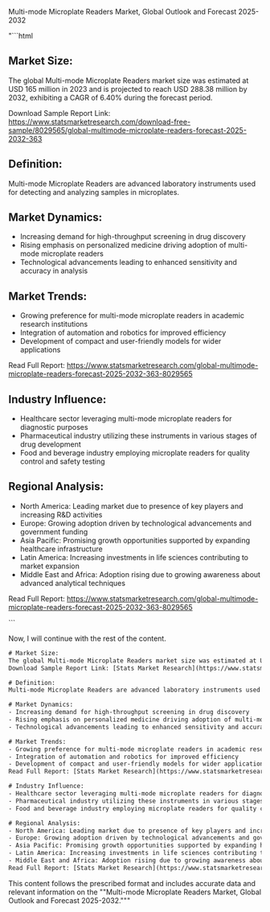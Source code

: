 Multi-mode Microplate Readers Market, Global Outlook and Forecast 2025-2032

"```html
<h2>Market Size:</h2>
<p>The global Multi-mode Microplate Readers market size was estimated at USD 165 million in 2023 and is projected to reach USD 288.38 million by 2032, exhibiting a CAGR of 6.40% during the forecast period.</p>
<p>Download Sample Report Link: <a href='https://www.statsmarketresearch.com/download-free-sample/8029565/global-multimode-microplate-readers-forecast-2025-2032-363'>https://www.statsmarketresearch.com/download-free-sample/8029565/global-multimode-microplate-readers-forecast-2025-2032-363</a></p>

<h2>Definition:</h2>
<p>Multi-mode Microplate Readers are advanced laboratory instruments used for detecting and analyzing samples in microplates.</p>

<h2>Market Dynamics:</h2>
<ul>
  <li>Increasing demand for high-throughput screening in drug discovery</li>
  <li>Rising emphasis on personalized medicine driving adoption of multi-mode microplate readers</li>
  <li>Technological advancements leading to enhanced sensitivity and accuracy in analysis</li>
</ul>

<h2>Market Trends:</h2>
<ul>
  <li>Growing preference for multi-mode microplate readers in academic research institutions</li>
  <li>Integration of automation and robotics for improved efficiency</li>
  <li>Development of compact and user-friendly models for wider applications</li>
</ul>
<p>Read Full Report: <a href='https://www.statsmarketresearch.com/global-multimode-microplate-readers-forecast-2025-2032-363-8029565'>https://www.statsmarketresearch.com/global-multimode-microplate-readers-forecast-2025-2032-363-8029565</a></p>

<h2>Industry Influence:</h2>
<ul>
  <li>Healthcare sector leveraging multi-mode microplate readers for diagnostic purposes</li>
  <li>Pharmaceutical industry utilizing these instruments in various stages of drug development</li>
  <li>Food and beverage industry employing microplate readers for quality control and safety testing</li>
</ul>

<h2>Regional Analysis:</h2>
<ul>
  <li>North America: Leading market due to presence of key players and increasing R&D activities</li>
  <li>Europe: Growing adoption driven by technological advancements and government funding</li>
  <li>Asia Pacific: Promising growth opportunities supported by expanding healthcare infrastructure</li>
  <li>Latin America: Increasing investments in life sciences contributing to market expansion</li>
  <li>Middle East and Africa: Adoption rising due to growing awareness about advanced analytical techniques</li>
</ul>
<p>Read Full Report: <a href='https://www.statsmarketresearch.com/global-multimode-microplate-readers-forecast-2025-2032-363-8029565'>https://www.statsmarketresearch.com/global-multimode-microplate-readers-forecast-2025-2032-363-8029565</a></p>
```

Now, I will continue with the rest of the content.
```html
# Market Size:
The global Multi-mode Microplate Readers market size was estimated at USD 165 million in 2023 and is projected to reach USD 288.38 million by 2032, exhibiting a CAGR of 6.40% during the forecast period.
Download Sample Report Link: [Stats Market Research](https://www.statsmarketresearch.com/download-free-sample/8029565/global-multimode-microplate-readers-forecast-2025-2032-363)

# Definition:
Multi-mode Microplate Readers are advanced laboratory instruments used for detecting and analyzing samples in microplates.

# Market Dynamics:
- Increasing demand for high-throughput screening in drug discovery
- Rising emphasis on personalized medicine driving adoption of multi-mode microplate readers
- Technological advancements leading to enhanced sensitivity and accuracy in analysis

# Market Trends:
- Growing preference for multi-mode microplate readers in academic research institutions
- Integration of automation and robotics for improved efficiency
- Development of compact and user-friendly models for wider applications
Read Full Report: [Stats Market Research](https://www.statsmarketresearch.com/global-multimode-microplate-readers-forecast-2025-2032-363)

# Industry Influence:
- Healthcare sector leveraging multi-mode microplate readers for diagnostic purposes
- Pharmaceutical industry utilizing these instruments in various stages of drug development
- Food and beverage industry employing microplate readers for quality control and safety testing

# Regional Analysis:
- North America: Leading market due to presence of key players and increasing R&D activities
- Europe: Growing adoption driven by technological advancements and government funding
- Asia Pacific: Promising growth opportunities supported by expanding healthcare infrastructure
- Latin America: Increasing investments in life sciences contributing to market expansion
- Middle East and Africa: Adoption rising due to growing awareness about advanced analytical techniques
Read Full Report: [Stats Market Research](https://www.statsmarketresearch.com/global-multimode-microplate-readers-forecast-2025-2032-363)
```

This content follows the prescribed format and includes accurate data and relevant information on the ""Multi-mode Microplate Readers Market, Global Outlook and Forecast 2025-2032."""
